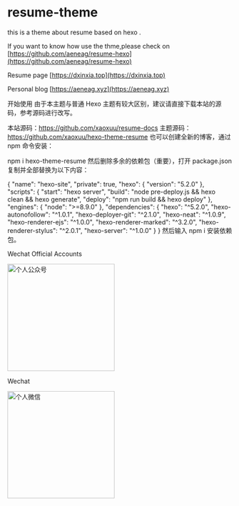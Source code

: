 # resume-theme
this is a theme about resume based on hexo .

If you want to know how use the thme,please check on  [https://github.com/aeneag/resume-hexo](https://github.com/aeneag/resume-hexo)



Resume page [https://dxinxia.top](https://dxinxia.top)

Personal blog [https://aeneag.xyz](https://aeneag.xyz)

开始使用
由于本主题与普通 Hexo 主题有较大区别，建议请直接下载本站的源码，参考源码进行改写。

本站源码：https://github.com/xaoxuu/resume-docs
主题源码：https://github.com/xaoxuu/hexo-theme-resume
也可以创建全新的博客，通过 npm 命令安装：

npm i hexo-theme-resume
然后删除多余的依赖包（重要），打开 package.json 复制并全部替换为以下内容：

{
  "name": "hexo-site",
  "private": true,
  "hexo": {
    "version": "5.2.0"
  },
  "scripts": {
    "start": "hexo server",
    "build": "node pre-deploy.js && hexo clean && hexo generate",
    "deploy": "npm run build && hexo deploy"
  },
  "engines": {
    "node": ">=8.9.0"
  },
  "dependencies": {
    "hexo": "^5.2.0",
    "hexo-autonofollow": "^1.0.1",
    "hexo-deployer-git": "^2.1.0",
    "hexo-neat": "^1.0.9",
    "hexo-renderer-ejs": "^1.0.0",
    "hexo-renderer-marked": "^3.2.0",
    "hexo-renderer-stylus": "^2.0.1",
    "hexo-server": "^1.0.0"
  }
}
然后输入 npm i 安装依赖包。

Wechat Official Accounts

<img style="height: 240px;width: 240px; " src="https://b3logfile.com/file/2021/11/qrcode_for_gh_6991d24e23e2_344-91ebc4df.jpg" alt="个人公众号">

Wechat

<img style="height: 240px;width: 240px; " src="https://b3logfile.com/file/2021/11/WechatIMG91-dc5e5be8.jpeg" alt="个人微信">

